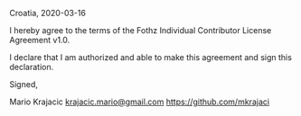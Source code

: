 Croatia, 2020-03-16

I hereby agree to the terms of the Fothz Individual Contributor License
Agreement v1.0.

I declare that I am authorized and able to make this agreement and sign this
declaration.

Signed,

Mario Krajacic krajacic.mario@gmail.com https://github.com/mkrajaci
